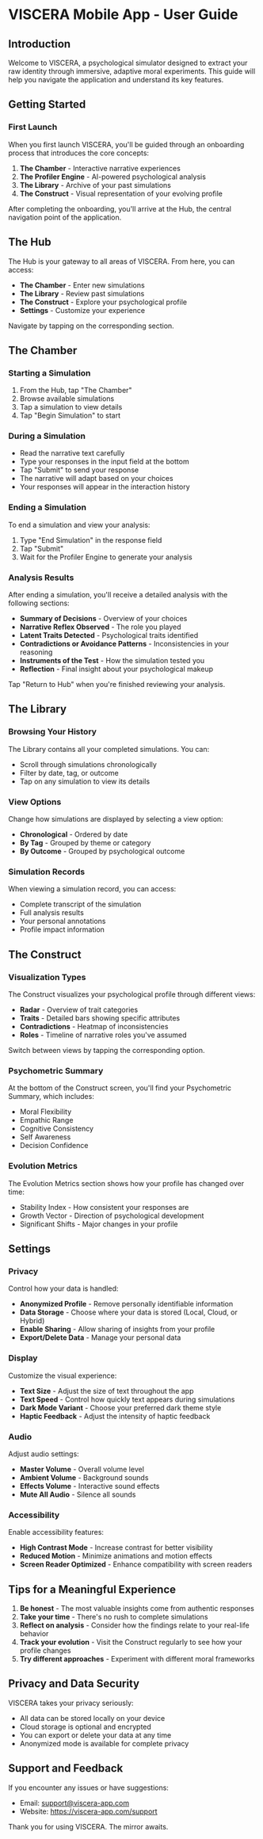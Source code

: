# VISCERA Mobile App - User Guide

## Introduction

Welcome to VISCERA, a psychological simulator designed to extract your raw identity through immersive, adaptive moral experiments. This guide will help you navigate the application and understand its key features.

## Getting Started

### First Launch

When you first launch VISCERA, you'll be guided through an onboarding process that introduces the core concepts:

1. **The Chamber** - Interactive narrative experiences
2. **The Profiler Engine** - AI-powered psychological analysis
3. **The Library** - Archive of your past simulations
4. **The Construct** - Visual representation of your evolving profile

After completing the onboarding, you'll arrive at the Hub, the central navigation point of the application.

## The Hub

The Hub is your gateway to all areas of VISCERA. From here, you can access:

- **The Chamber** - Enter new simulations
- **The Library** - Review past simulations
- **The Construct** - Explore your psychological profile
- **Settings** - Customize your experience

Navigate by tapping on the corresponding section.

## The Chamber

### Starting a Simulation

1. From the Hub, tap "The Chamber"
2. Browse available simulations
3. Tap a simulation to view details
4. Tap "Begin Simulation" to start

### During a Simulation

- Read the narrative text carefully
- Type your responses in the input field at the bottom
- Tap "Submit" to send your response
- The narrative will adapt based on your choices
- Your responses will appear in the interaction history

### Ending a Simulation

To end a simulation and view your analysis:
1. Type "End Simulation" in the response field
2. Tap "Submit"
3. Wait for the Profiler Engine to generate your analysis

### Analysis Results

After ending a simulation, you'll receive a detailed analysis with the following sections:

- **Summary of Decisions** - Overview of your choices
- **Narrative Reflex Observed** - The role you played
- **Latent Traits Detected** - Psychological traits identified
- **Contradictions or Avoidance Patterns** - Inconsistencies in your reasoning
- **Instruments of the Test** - How the simulation tested you
- **Reflection** - Final insight about your psychological makeup

Tap "Return to Hub" when you're finished reviewing your analysis.

## The Library

### Browsing Your History

The Library contains all your completed simulations. You can:

- Scroll through simulations chronologically
- Filter by date, tag, or outcome
- Tap on any simulation to view its details

### View Options

Change how simulations are displayed by selecting a view option:
- **Chronological** - Ordered by date
- **By Tag** - Grouped by theme or category
- **By Outcome** - Grouped by psychological outcome

### Simulation Records

When viewing a simulation record, you can access:
- Complete transcript of the simulation
- Full analysis results
- Your personal annotations
- Profile impact information

## The Construct

### Visualization Types

The Construct visualizes your psychological profile through different views:

- **Radar** - Overview of trait categories
- **Traits** - Detailed bars showing specific attributes
- **Contradictions** - Heatmap of inconsistencies
- **Roles** - Timeline of narrative roles you've assumed

Switch between views by tapping the corresponding option.

### Psychometric Summary

At the bottom of the Construct screen, you'll find your Psychometric Summary, which includes:
- Moral Flexibility
- Empathic Range
- Cognitive Consistency
- Self Awareness
- Decision Confidence

### Evolution Metrics

The Evolution Metrics section shows how your profile has changed over time:
- Stability Index - How consistent your responses are
- Growth Vector - Direction of psychological development
- Significant Shifts - Major changes in your profile

## Settings

### Privacy

Control how your data is handled:
- **Anonymized Profile** - Remove personally identifiable information
- **Data Storage** - Choose where your data is stored (Local, Cloud, or Hybrid)
- **Enable Sharing** - Allow sharing of insights from your profile
- **Export/Delete Data** - Manage your personal data

### Display

Customize the visual experience:
- **Text Size** - Adjust the size of text throughout the app
- **Text Speed** - Control how quickly text appears during simulations
- **Dark Mode Variant** - Choose your preferred dark theme style
- **Haptic Feedback** - Adjust the intensity of haptic feedback

### Audio

Adjust audio settings:
- **Master Volume** - Overall volume level
- **Ambient Volume** - Background sounds
- **Effects Volume** - Interactive sound effects
- **Mute All Audio** - Silence all sounds

### Accessibility

Enable accessibility features:
- **High Contrast Mode** - Increase contrast for better visibility
- **Reduced Motion** - Minimize animations and motion effects
- **Screen Reader Optimized** - Enhance compatibility with screen readers

## Tips for a Meaningful Experience

1. **Be honest** - The most valuable insights come from authentic responses
2. **Take your time** - There's no rush to complete simulations
3. **Reflect on analysis** - Consider how the findings relate to your real-life behavior
4. **Track your evolution** - Visit the Construct regularly to see how your profile changes
5. **Try different approaches** - Experiment with different moral frameworks

## Privacy and Data Security

VISCERA takes your privacy seriously:
- All data can be stored locally on your device
- Cloud storage is optional and encrypted
- You can export or delete your data at any time
- Anonymized mode is available for complete privacy

## Support and Feedback

If you encounter any issues or have suggestions:
- Email: support@viscera-app.com
- Website: https://viscera-app.com/support

Thank you for using VISCERA. The mirror awaits.
